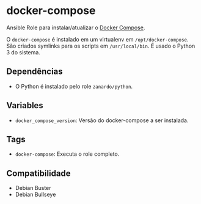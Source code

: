 # docker-compose

Ansible Role para instalar/atualizar o [Docker
Compose](https://github.com/docker/compose).

O `docker-compose` é instalado em um virtualenv em `/opt/docker-compose`. São criados
symlinks para os scripts em `/usr/local/bin`. É usado o Python 3 do sistema.

## Dependências

- O Python é instalado pelo role `zanardo/python`.

## Variables

* `docker_compose_version`: Versão do docker-compose a ser instalada.

## Tags

- `docker-compose`: Executa o role completo.

## Compatibilidade

- Debian Buster
- Debian Bullseye
